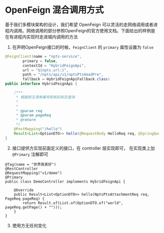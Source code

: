 # OpenFeign 混合调用方式

基于我们多模块架构的设计，我们希望 OpenFeign 可以灵活的走网络调用或者进程内调用。网络调用的部分参照OpenFeign的官方使用文档。下面给出的样例是在有进程内实现时走进城内调用的方法

1. 在声明OpenFeign接口的时候，`FeignClient` 的 `primary` 属性设置为 `false`

```java
@FeignClient(name = "npts-service",
        primary = false,
        contextId = "HybridFeignApi",
        url = "${npts.url:}",
        path = "/npts/api/v1/nptsPtsHeadPre",
        fallback = HybridFeignApiFallback.class)
public interface HybridFeignApi {

    /***
     * 根据核注清单编号和核扣标志查询
     *
     *
     * @param req
     * @param pageReq
     * @return
     */
    @PostMapping("/hello")
    Result<List<OptionDTO>> hello(@RequestBody HelloReq req, @SpringQueryMap PageReq pageReq);
}
```

2. 接口提供方实现前面定义的接口，在 controller 层实现即可， 在实现类上加 `@Primary` 注解即可

```
@Tag(name = "世界真美好")
@RestController
@RequestMapping("v1/demo")
@Primary
public class DemoController implements HybridFeignApi {

    @Override
    public Result<List<OptionDTO>> hello(NptsPtsAttachmentReq req, PageReq pageReq) {
        return Result.of(List.of(OptionDTO.of("world", pageReq.getPage() + "")));
    }
}
```

3. 使用方无任何变化